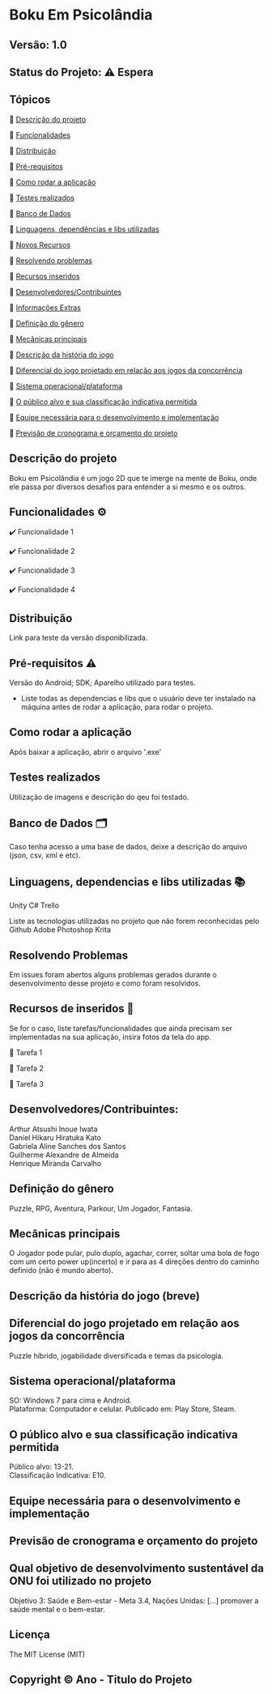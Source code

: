 # Boku Em Psicolândia
## Versão: 1.0 
## Status do Projeto: ⚠️ Espera

## Tópicos
🔹 [Descrição do projeto](/README.md#Descrição-do-projeto)

🔹 [Funcionalidades](/README.md#Funcionalidades)

🔹 [Distribuição](/README.md#Distribuição)

🔹 [Pré-requisitos](/README.md#Pré-requisitos)

🔹 [Como rodar a aplicação](/README.md#Como-rodar-a-aplicação)

🔹 [Testes realizados](/README.md#Testes-realizados)

🔹 [Banco de Dados](/README.md#Banco-de-Dados)

🔹 [Linguagens, dependências e libs utilizadas](/README.md#)

🔹 [Novos Recursos](/README.md#)

🔹 [Resolvendo problemas](/README.md#)

🔹 [Recursos inseridos](/README.md#)

🔹 [Desenvolvedores/Contribuintes](/README.md#Desenvolvedores/Contribuintes)

🔹 [Informações Extras](/README.md#)

🔹 [Definição do gênero](/README.md#Definição-do-gênero)

🔹 [Mecânicas principais](/README.md#Mecânicas-principais)

🔹 [Descrição da história do jogo](/README.md#)

🔹 [Diferencial do jogo projetado em relação aos jogos da concorrência](/README.md#)

🔹 [Sistema operacional/plataforma](/README.md#)

🔹 [O público alvo e sua classificação indicativa permitida](/README.md#)

🔹 [Equipe necessária para o desenvolvimento e implementação](/README.md#)

🔹 [Previsão de cronograma e orçamento do projeto](/README.md#)

## Descrição do projeto
Boku em Psicolândia é um jogo 2D que te imerge na mente de Boku, onde ele passa por diversos desafios para entender a si mesmo e os outros.

## Funcionalidades ⚙️
✔️ Funcionalidade 1

✔️ Funcionalidade 2

✔️ Funcionalidade 3

✔️ Funcionalidade 4

## Distribuição
Link para teste da versão disponibilizada.

## Pré-requisitos ⚠️    
Versão do Android; 
SDK; 
Aparelho utilizado para testes.
- Liste todas as dependencias e libs que o usuário deve ter instalado na máquina antes de rodar a aplicação, para rodar o projeto.

## Como rodar a aplicação 
Após baixar a aplicação, abrir o arquivo '.exe'

## Testes realizados
Utilização de imagens e descrição do qeu foi testado.

## Banco de Dados 🗂️
Caso tenha acesso a uma base de dados, deixe a descrição do arquivo (json, csv, xml e etc).

## Linguagens, dependencias e libs utilizadas 📚
Unity
C#
Trello

Liste as tecnologias utilizadas no projeto que não forem reconhecidas pelo Github
Adobe Photoshop
Krita

## Resolvendo Problemas 
Em issues foram abertos alguns problemas gerados durante o desenvolvimento desse projeto e como foram resolvidos.

## Recursos de inseridos 🧰
Se for o caso, liste tarefas/funcionalidades que ainda precisam ser implementadas na sua aplicação, insira fotos da tela do app.

📝 Tarefa 1

📝 Tarefa 2

📝 Tarefa 3

## Desenvolvedores/Contribuintes:
Arthur Atsushi Inoue Iwata<br>
Daniel Hikaru Hiratuka Kato<br>
Gabriela Aline Sanches dos Santos<br>
Guilherme Alexandre de Almeida<br>
Henrique Miranda Carvalho

## Definição do gênero
Puzzle, RPG, Aventura, Parkour, Um Jogador, Fantasia.

## Mecânicas principais
O Jogador pode pular, pulo duplo, agachar, correr, soltar uma bola de fogo com um certo power up(incerto) e ir para as 4 direções dentro do caminho definido (não é mundo aberto).

## Descrição da história do jogo (breve)

## Diferencial do jogo projetado em relação aos jogos da concorrência
Puzzle híbrido, jogabilidade diversificada e temas da psicologia.

## Sistema operacional/plataforma
SO: Windows 7 para cima e Android.
<br>Plataforma: Computador e celular. Publicado em: Play Store, Steam.

## O público alvo e sua classificação indicativa permitida
Público alvo: 13-21.
<br>Classificação Indicativa: E10.

## Equipe necessária para o desenvolvimento e implementação


## Previsão de cronograma e orçamento do projeto


## Qual objetivo de desenvolvimento sustentável da ONU foi utilizado no projeto
Objetivo 3: Saúde e Bem-estar - Meta 3.4, Nações Unidas: [...] promover a saúde mental e o bem-estar.

## Licença
The MIT License (MIT)

## Copyright ©️ Ano - Titulo do Projeto
